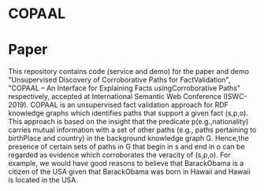 # COPAAL
# Paper
This repository contains code (service and demo) for the paper and demo "Unsupervised Discovery of Corroborative Paths for FactValidation", "COPAAL – An Interface for Explaining Facts usingCorroborative Paths" respectively, accepted at International Semantic Web Conference (ISWC-2019).
COPAAL is an unsupervised fact validation approach for RDF knowledge graphs which identifies paths that support a given fact (s,p,o). This approach is based on the insight that the predicate p(e.g.,nationality) carries mutual information with a set of other paths (e.g., paths pertaining to birthPlace and country) in the background knowledge graph G. Hence,the presence of certain sets of paths in G that begin in s and end in o can be regarded as evidence which corroborates the veracity of (s,p,o). For example, we would have good reasons to believe that BarackObama is a citizen of the USA given that BarackObama was born in Hawaii and Hawaii is located in the USA.
